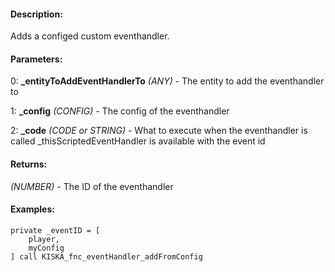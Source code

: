#### Description:
Adds a configed custom eventhandler.

#### Parameters:
0: **_entityToAddEventHandlerTo** *(ANY)* - The entity to add the eventhandler to

1: **_config** *(CONFIG)* - The config of the eventhandler

2: **_code** *(CODE or STRING)* - What to execute when the eventhandler is called_thisScriptedEventHandler is available with the event id

#### Returns:
*(NUMBER)* - The ID of the eventhandler

#### Examples:
```sqf
private _eventID = [
    player,
    myConfig
] call KISKA_fnc_eventHandler_addFromConfig
```

